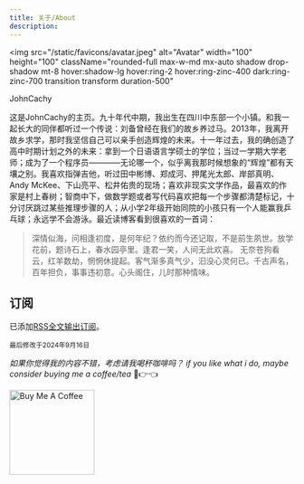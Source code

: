 ```yaml
---
title: 关于/About
description: 
---
```

<img
src="/static/favicons/avatar.jpeg"
alt="Avatar"
width="100"
height="100"
className="rounded-full max-w-md mx-auto shadow drop-shadow mt-8 hover:shadow-lg hover:ring-2 hover:ring-zinc-400 dark:ring-zinc-700 transition transform duration-500"

> </img>
<p className="text-center text-xl">JohnCachy</p>


这是JohnCachy的主页。九十年代中期，我出生在四川中东部一个小镇。和我一起长大的同伴都听过一个传说：刘备曾经在我们的故乡养过马。2013年，我离开故乡求学，那时我坚信自己可以亲手创造辉煌的未来。十一年过去，我的确创造了高中时期计划之外的未来：拿到一个日语语言学硕士的学位；当过一学期大学老师；成为了一个程序员————无论哪一个，似乎离我那时候想象的“辉煌”都有天壤之别。我喜欢指弹吉他，听过田中彬博、郑成河、押尾光太郎、岸部真明、Andy McKee、下山亮平、松井佑贵的现场；喜欢非现实文学作品，最喜欢的作家是村上春树；智商中下，做数学题或者写代码喜欢把每一个步骤都清楚标记，十分讨厌跳过某些推理步骤的人；从小学2年级开始同院的小孩只有一个人能赢我乒乓球；永远学不会游泳。最近读博客看到很喜欢的一首词：
> 深情似海，问相逢初度，是何年纪？依约而今还记取，不是前生夙世。放学花前，题诗石上，春水园亭里。逢君一笑，人间无此欢喜。
无奈苍狗看云，红羊数劫，惘惘休提起。客气渐多真气少，汩没心灵何已。千古声名，百年担负，事事违初意。心头阁住，儿时那种情味。



## 订阅

已添加[RSS全文输出订阅](/rss)。

<sup>最后修改于2024年9月16日</sup>

*如果你觉得我的内容不错，考虑请我喝杯咖啡吗？*
*if you like what i do, maybe consider buying me a coffee/tea* 🥺👉👈

<p className="py-2 text-center mx-auto prose-p">
    <a href="https://buymeacoffee.com/johncachy" target="_blank" className="block text-center">
        <img src="https://cdn.buymeacoffee.com/buttons/v2/default-red.png" alt="Buy Me A Coffee" width="150"  className="mx-auto" style={{ marginTop: '20px' }} />
    </a>
</p>

